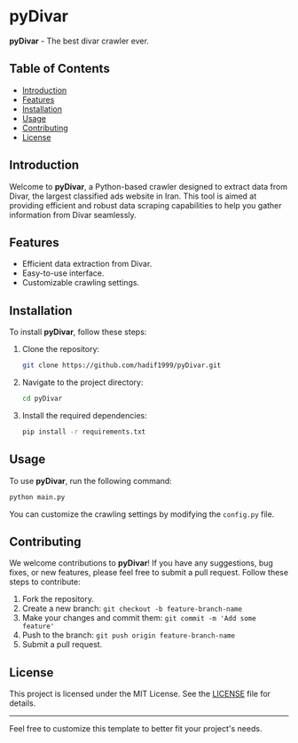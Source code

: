 # pyDivar

**pyDivar** - The best divar crawler ever.

## Table of Contents

- [Introduction](#introduction)
- [Features](#features)
- [Installation](#installation)
- [Usage](#usage)
- [Contributing](#contributing)
- [License](#license)

## Introduction

Welcome to **pyDivar**, a Python-based crawler designed to extract data from Divar, the largest classified ads website in Iran. This tool is aimed at providing efficient and robust data scraping capabilities to help you gather information from Divar seamlessly.

## Features

- Efficient data extraction from Divar.
- Easy-to-use interface.
- Customizable crawling settings.

## Installation

To install **pyDivar**, follow these steps:

1. Clone the repository:
    ```sh
    git clone https://github.com/hadif1999/pyDivar.git
    ```

2. Navigate to the project directory:
    ```sh
    cd pyDivar
    ```

3. Install the required dependencies:
    ```sh
    pip install -r requirements.txt
    ```

## Usage

To use **pyDivar**, run the following command:

```sh
python main.py
```

You can customize the crawling settings by modifying the `config.py` file.

## Contributing

We welcome contributions to **pyDivar**! If you have any suggestions, bug fixes, or new features, please feel free to submit a pull request. Follow these steps to contribute:

1. Fork the repository.
2. Create a new branch: `git checkout -b feature-branch-name`
3. Make your changes and commit them: `git commit -m 'Add some feature'`
4. Push to the branch: `git push origin feature-branch-name`
5. Submit a pull request.

## License

This project is licensed under the MIT License. See the [LICENSE](LICENSE) file for details.

---

Feel free to customize this template to better fit your project's needs.
